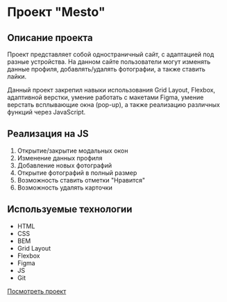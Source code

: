 # Проект "Mesto"
## Описание проекта
Проект представляет собой одностраничный сайт, с адаптацией под разные устройства. На данном сайте пользователи могут изменять данные профиля, добавлять/удалять фотографии, а также ставить лайки.

Данный проект закрепил навыки использования Grid Layout, Flexbox, адаптивной верстки, умение работать с макетами Figma, умение верстать всплывающие окна (pop-up), а также реализацию различных функций через JavaScript.

## Реализация на JS
1. Открытие/закрытие модальных окон
2. Изменение данных профиля
3. Добавление новых фотографий 
4. Открытие фотографий в полный размер
5. Возможность ставить отметки "Нравится"
6. Возможность удалять карточки

## Используемые технологии
* HTML
* CSS
* BEM
* Grid Layout
* Flexbox
* Figma
* JS
* Git


[Посмотреть проект](https://anarshanenova.github.io/mesto-project/)

